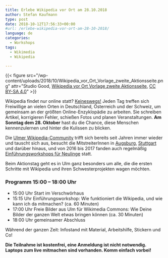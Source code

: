 ```yaml
---
title: Erlebe Wikipedia vor Ort am 28.10.2018
author: Stefan Kaufmann
type: post
date: 2018-10-12T17:56:33+00:00
#url: /erlebe-wikipedia-vor-ort-am-28-10-2018/
language: de
categories:
  - Workshops
tags:
  - Wikimedia
  - Wikipedia

---
```


{{< figure src="/wp-content/uploads/2018/10/Wikipedia_vor_Ort_Vorlage_zweite_Aktionsseite.png" attr="Studio Good, [Wikipedia vor Ort Vorlage zweite Aktionsseite](https://commons.wikimedia.org/wiki/File:Wikipedia_vor_Ort_Vorlage_zweite_Aktionsseite.png), [CC BY-SA 4.0](https://creativecommons.org/licenses/by-sa/4.0/legalcode)" >}}

Wikipedia findet nur online statt? [Keineswegs!][3] Jeden Tag treffen sich Freiwillige an vielen Orten in Deutschland, Österreich und der Schweiz, um gemeinsam an der größten Online-Enzyklopädie zu arbeiten. Sie schreiben Artikel, korrigieren Fehler, schießen Fotos und planen Veranstaltungen. **Am Sonntag dem 28. Oktober** hast du die Chance, diese Menschen kennenzulernen und hinter die Kulissen zu blicken.

Die [Ulmer Wikipedia-Community][4] trifft sich bereits seit Jahren immer wieder und tauscht sich aus, besucht die MitstreiterInnen in [Augsburg][5], [Stuttgart][6] und darüber hinaus, und von 2016 bis 2017 fanden auch regelmäßig [Einführungsworkshops für Neulinge][7] statt.

Beim Aktionstag geht es in Ulm ganz besonders um alle, die die ersten Schritte mit Wikipedia und ihren Schwesterprojekten wagen möchten.

### Programm 15:00 &#8211; 18:00 Uhr

  * 15:00 Uhr Start im Verschwörhaus
  * 15:15 Uhr Einführungsworkshop: Wie funktioniert die Wikipedia, und wie kann ich da mitmachen? (ca. 60 Minuten)
  * 17:00 Uhr Freie Bilder aus Ulm für Wikimedia Commons: Wie Deine Bilder der ganzen Welt etwas bringen können (ca. 30 Minuten)
  * 18:00 Uhr gemeinsamer Abschluss

Während der ganzen Zeit: Infostand mit Material, Arbeitshilfe, Stickern und Co!

**Die Teilnahme ist kostenfrei, eine Anmeldung ist nicht notwendig. Laptops zum live mitmachen sind vorhanden. Komm einfach vorbei!**

 [3]: https://de.wikipedia.org/wiki/Wikipedia:Wikipedia_vor_Ort_2018
 [4]: https://de.wikipedia.org/wiki/Wikipedia:Ulm/Neu-Ulm "Wikipedia:Ulm/Neu-Ulm"
 [5]: https://de.wikipedia.org/wiki/Wikipedia:Augsburg "Wikipedia:Augsburg"
 [6]: https://de.wikipedia.org/wiki/Wikipedia:Stuttgart "Wikipedia:Stuttgart"
 [7]: https://de.wikipedia.org/wiki/Wikipedia:Ulm/Neu-Ulm/Archiv/Einf%C3%BChrungskurse_und_Editierworkshops "Wikipedia:Ulm/Neu-Ulm/Archiv/Einführungskurse und Editierworkshops"
